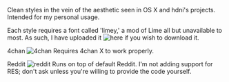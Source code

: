 Clean styles in the vein of the aesthetic seen in OS X and hdni's projects. Intended for my personal usage.

Each style requires a font called 'limey,' a mod of Lime all but unavailable to most. As such, I have uploaded it ![here](https://mega.co.nz/#!6EMiWAgb!ULTuhHzQOpWFs_xWN5_ohh5aJlFALAQiiBqDpWBGLKM
) if you wish to download it.

4chan
![4chan](http://goput.it/gf3.png)
Requires 4chan X to work properly.


Reddit
![reddit](http://goput.it/csb.png)
Runs on top of default Reddit. I'm not adding support for RES; don't ask unless you're willing to provide the code yourself.
